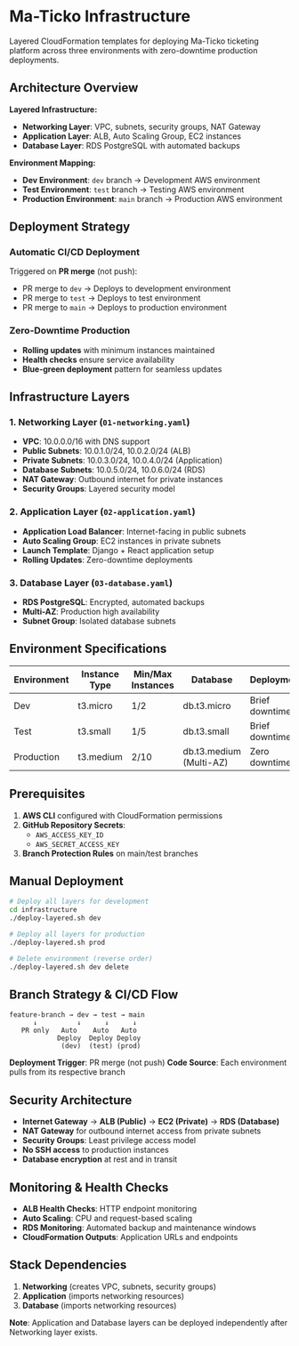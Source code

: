 # Ma-Ticko Infrastructure

Layered CloudFormation templates for deploying Ma-Ticko ticketing platform across three environments with zero-downtime production deployments.

## Architecture Overview

**Layered Infrastructure:**
- **Networking Layer**: VPC, subnets, security groups, NAT Gateway
- **Application Layer**: ALB, Auto Scaling Group, EC2 instances
- **Database Layer**: RDS PostgreSQL with automated backups

**Environment Mapping:**
- **Dev Environment**: `dev` branch → Development AWS environment
- **Test Environment**: `test` branch → Testing AWS environment  
- **Production Environment**: `main` branch → Production AWS environment

## Deployment Strategy

### Automatic CI/CD Deployment
Triggered on **PR merge** (not push):
- PR merge to `dev` → Deploys to development environment
- PR merge to `test` → Deploys to test environment
- PR merge to `main` → Deploys to production environment

### Zero-Downtime Production
- **Rolling updates** with minimum instances maintained
- **Health checks** ensure service availability
- **Blue-green deployment** pattern for seamless updates

## Infrastructure Layers

### 1. Networking Layer (`01-networking.yaml`)
- **VPC**: 10.0.0.0/16 with DNS support
- **Public Subnets**: 10.0.1.0/24, 10.0.2.0/24 (ALB)
- **Private Subnets**: 10.0.3.0/24, 10.0.4.0/24 (Application)
- **Database Subnets**: 10.0.5.0/24, 10.0.6.0/24 (RDS)
- **NAT Gateway**: Outbound internet for private instances
- **Security Groups**: Layered security model

### 2. Application Layer (`02-application.yaml`)
- **Application Load Balancer**: Internet-facing in public subnets
- **Auto Scaling Group**: EC2 instances in private subnets
- **Launch Template**: Django + React application setup
- **Rolling Updates**: Zero-downtime deployments

### 3. Database Layer (`03-database.yaml`)
- **RDS PostgreSQL**: Encrypted, automated backups
- **Multi-AZ**: Production high availability
- **Subnet Group**: Isolated database subnets

## Environment Specifications

| Environment | Instance Type | Min/Max Instances | Database | Deployment |
|-------------|---------------|-------------------|----------|------------|
| Dev         | t3.micro      | 1/2              | db.t3.micro | Brief downtime |
| Test        | t3.small      | 1/5              | db.t3.small | Brief downtime |
| Production  | t3.medium     | 2/10             | db.t3.medium (Multi-AZ) | Zero downtime |

## Prerequisites

1. **AWS CLI** configured with CloudFormation permissions
2. **GitHub Repository Secrets**:
   - `AWS_ACCESS_KEY_ID`
   - `AWS_SECRET_ACCESS_KEY`
3. **Branch Protection Rules** on main/test branches

## Manual Deployment

```bash
# Deploy all layers for development
cd infrastructure
./deploy-layered.sh dev

# Deploy all layers for production
./deploy-layered.sh prod

# Delete environment (reverse order)
./deploy-layered.sh dev delete
```

## Branch Strategy & CI/CD Flow

```
feature-branch → dev → test → main
      ↓          ↓      ↓      ↓
   PR only   Auto    Auto   Auto
            Deploy  Deploy Deploy
             (dev)  (test) (prod)
```

**Deployment Trigger**: PR merge (not push)
**Code Source**: Each environment pulls from its respective branch

## Security Architecture

- **Internet Gateway** → **ALB (Public)** → **EC2 (Private)** → **RDS (Database)**
- **NAT Gateway** for outbound internet access from private subnets
- **Security Groups**: Least privilege access model
- **No SSH access** to production instances
- **Database encryption** at rest and in transit

## Monitoring & Health Checks

- **ALB Health Checks**: HTTP endpoint monitoring
- **Auto Scaling**: CPU and request-based scaling
- **RDS Monitoring**: Automated backup and maintenance windows
- **CloudFormation Outputs**: Application URLs and endpoints

## Stack Dependencies

1. **Networking** (creates VPC, subnets, security groups)
2. **Application** (imports networking resources)
3. **Database** (imports networking resources)

**Note**: Application and Database layers can be deployed independently after Networking layer exists.